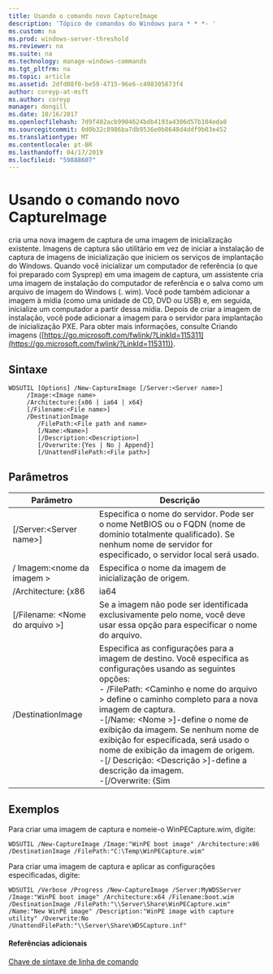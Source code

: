 ```yaml
---
title: Usando o comando novo CaptureImage
description: 'Tópico de comandos do Windows para * * *- '
ms.custom: na
ms.prod: windows-server-threshold
ms.reviewer: na
ms.suite: na
ms.technology: manage-windows-commands
ms.tgt_pltfrm: na
ms.topic: article
ms.assetid: 2dfd08f0-be59-4715-96e6-c498305873f4
author: coreyp-at-msft
ms.author: coreyp
manager: dongill
ms.date: 10/16/2017
ms.openlocfilehash: 7d9f402acb9904624bdb4193a4306d57b104eda8
ms.sourcegitcommit: 0d0b32c8986ba7db9536e0b8648d4ddf9b03e452
ms.translationtype: MT
ms.contentlocale: pt-BR
ms.lasthandoff: 04/17/2019
ms.locfileid: "59888607"
---
```

# <a name="using-the-new-captureimage-command"></a>Usando o comando novo CaptureImage



cria uma nova imagem de captura de uma imagem de inicialização existente. Imagens de captura são utilitário em vez de iniciar a instalação de captura de imagens de inicialização que iniciem os serviços de implantação do Windows. Quando você inicializar um computador de referência (o que foi preparado com Sysprep) em uma imagem de captura, um assistente cria uma imagem de instalação do computador de referência e o salva como um arquivo de imagem do Windows (. wim). Você pode também adicionar a imagem à mídia (como uma unidade de CD, DVD ou USB) e, em seguida, inicialize um computador a partir dessa mídia. Depois de criar a imagem de instalação, você pode adicionar a imagem para o servidor para implantação de inicialização PXE. Para obter mais informações, consulte Criando imagens ([https://go.microsoft.com/fwlink/?LinkId=115311](https://go.microsoft.com/fwlink/?LinkId=115311)).

## <a name="syntax"></a>Sintaxe

```
WDSUTIL [Options] /New-CaptureImage [/Server:<Server name>]
     /Image:<Image name>
     /Architecture:{x86 | ia64 | x64}
     [/Filename:<File name>]
     /DestinationImage
        /FilePath:<File path and name>
        [/Name:<Name>]
        [/Description:<Description>]
        [/Overwrite:{Yes | No | Append}]
        [/UnattendFilePath:<File path>]
```

## <a name="parameters"></a>Parâmetros

|Parâmetro|Descrição|
|---------|-----------|
|[/Server:\<Server name>]|Especifica o nome do servidor. Pode ser o nome NetBIOS ou o FQDN (nome de domínio totalmente qualificado). Se nenhum nome de servidor for especificado, o servidor local será usado.|
|/ Imagem:\<nome da imagem >|Especifica o nome da imagem de inicialização de origem.|
|/Architecture: {x86 | ia64 | x64}|Especifica a arquitetura da imagem a ser usado. Como você pode ter o mesmo nome de imagem para imagens de inicialização diferente em diferentes arquiteturas, especificar que isso garante que a imagem correta é usada.|
|[/Filename: \<Nome do arquivo >]|Se a imagem não pode ser identificada exclusivamente pelo nome, você deve usar essa opção para especificar o nome do arquivo.|
|/DestinationImage|Especifica as configurações para a imagem de destino. Você especifica as configurações usando as seguintes opções:</br>-   /FilePath: \<Caminho e nome do arquivo > define o caminho completo para a nova imagem de captura.</br>-[/Name: \<Nome >]-define o nome de exibição da imagem. Se nenhum nome de exibição for especificada, será usado o nome de exibição da imagem de origem.</br>-[/ Descrição: \<Descrição >]-define a descrição da imagem.</br>-[/Overwrite: {Sim | Não | Acrescentar}] - determina se o arquivo especificado na **/DestinationImage** deve ser substituído se outro arquivo com esse nome já existe no /FilePath. **Sim** substituirá o arquivo existente. **Não** (padrão) causa um erro ocorra se outro arquivo com o mesmo nome já existe. **Acrescentar** anexa a imagem gerada como uma nova imagem no arquivo. wim existente.</br>-   [/UnattendFilePath: \<Caminho do arquivo >]-define o caminho completo e nome para o arquivo de captura de imagem autônomo.|

## <a name="BKMK_examples"></a>Exemplos

Para criar uma imagem de captura e nomeie-o WinPECapture.wim, digite:
```
WDSUTIL /New-CaptureImage /Image:"WinPE boot image" /Architecture:x86 /DestinationImage /FilePath:"C:\Temp\WinPECapture.wim"

```
Para criar uma imagem de captura e aplicar as configurações especificadas, digite:
```
WDSUTIL /Verbose /Progress /New-CaptureImage /Server:MyWDSServer /Image:"WinPE boot image" /Architecture:x64 /Filename:boot.wim 
/DestinationImage /FilePath:"\\Server\Share\WinPECapture.wim" /Name:"New WinPE image" /Description:"WinPE image with capture utility" /Overwrite:No /UnattendFilePath:"\\Server\Share\WDSCapture.inf"
```

#### <a name="additional-references"></a>Referências adicionais

[Chave de sintaxe de linha de comando](command-line-syntax-key.md)